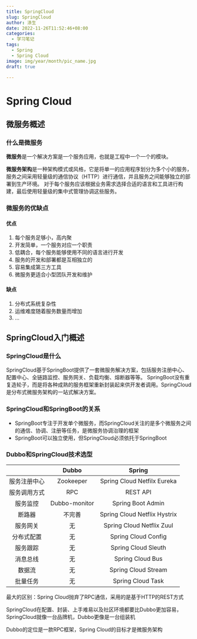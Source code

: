 ```yaml
---
title: SpringCloud 
slug: SpringCloud 
author: 涤生 
date: 2022-11-26T11:52:46+08:00 
categories:
  - 学习笔记 
tags:
  - Spring 
  - Spring Cloud 
image: img/year/month/pic_name.jpg 
draft: true

---
```


# Spring Cloud

## 微服务概述

### 什么是微服务

**微服务**是一个解决方案是一个服务应用，也就是工程中一个一个的模块。

**微服务架构**是一种架构模式或风格，它是将单一的应用程序划分为多个小的服务， 服务之间采用轻量级的通信协议（HTTP）进行通信，并且服务之间能够独立的部署到生产环境。
对于每个服务应该根据业务需求选择合适的语言和工具进行构建，最后使用轻量级的集中式管理协调这些服务。

### 微服务的优缺点

#### 优点

1. 每个服务足够小，高内聚
2. 开发简单，一个服务对应一个职责
3. 低耦合，每个服务能够使用不同的语言进行开发
4. 服务的开发和部署都是互相独立的
5. 容易集成第三方工具
6. 微服务更适合小型团队开发和维护

#### 缺点

1. 分布式系统复杂性
2. 运维难度随着服务数量而增加
3. ...

## SpringCloud入门概述

### SpringCloud是什么

SpringCloud基于SpringBoot提供了一套微服务解决方案，包括服务注册中心、配置中心、全链路监控、服务网关、负载均衡、熔断器等等。
SpringBoot没有重复造轮子，而是将各种成熟的服务框架重新封装起来供开发者调用。SpringCloud是分布式微服务架构的一站式解决方案。

### SpringCloud和SpringBoot的关系

- SpringBoot专注于开发单个微服务，而SpringCloud关注的是多个微服务之间的通信、协调、注册等任务，是微服务协调治理的框架
- SpringBoot可以独立使用，但SpringCloud必须依托于SpringBoot

### Dubbo和SpringCloud技术选型

|        |     Dubbo     |            Spring            |
|:------:|:-------------:|:----------------------------:|
| 服务注册中心 |   Zookeeper   | Spring Cloud Netfilx Eureka  |
| 服务调用方式 |      RPC      |           REST API           |
|  服务监控  | Dubbo-monitor |      Spring Boot Admin       |
|  断路器   |      不完善      | Spring Cloud Netflix Hystrix |
|  服务网关  |       无       |  Spring Cloud Netflix Zuul   |
| 分布式配置  |       无       |     Spring Cloud Config      |
|  服务跟踪  |       无       |     Spring Cloud Sleuth      |
|  消息总线  |       无       |       Spring Cloud Bus       |
|  数据流   |       无       |     Spring Cloud Stream      |
|  批量任务  |       无       |      Spring Cloud Task       |

最大的区别：Spring Cloud抛弃了RPC通信，采用的是基于HTTP的REST方式

SpringCloud在配置、封装、上手难易以及社区环境都要比Dubbo更加容易，SpringCloud就像一台品牌机，Dubbo更像是一台组装机

Dubbo的定位是一款RPC框架，Spring Cloud的目标才是微服务架构























